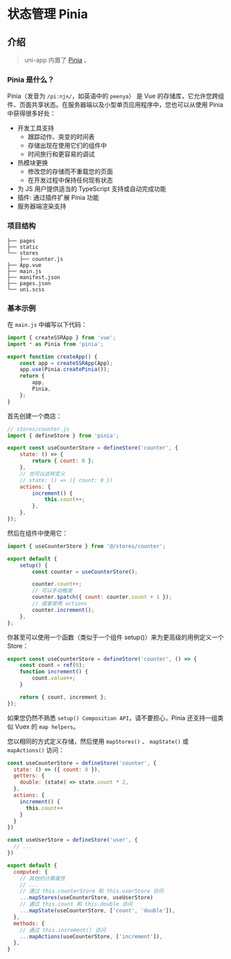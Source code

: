 # 状态管理 Pinia

## 介绍

> uni-app 内置了 [Pinia](https://pinia.vuejs.org/) 。

### Pinia 是什么？

Pinia（发音为 `/piːnjʌ/`，如英语中的 `peenya`） 是 Vue 的存储库，它允许您跨组件、页面共享状态。在服务器端以及小型单页应用程序中，您也可以从使用 Pinia 中获得很多好处：

- 开发工具支持
  - 跟踪动作、突变的时间表
  - 存储出现在使用它们的组件中
  - 时间旅行和更容易的调试
- 热模块更换
  - 修改您的存储而不重载您的页面
  - 在开发过程中保持任何现有状态
- 为 JS 用户提供适当的 TypeScript 支持或自动完成功能
- 插件: 通过插件扩展 Pinia 功能
- 服务器端渲染支持

### 项目结构

```
├── pages
├── static
└── stores
    ├── counter.js
├── App.vue
├── main.js
├── manifest.json
├── pages.json
└── uni.scss
```

### 基本示例

在 `main.js` 中编写以下代码：

```js
import { createSSRApp } from 'vue';
import * as Pinia from 'pinia';

export function createApp() {
	const app = createSSRApp(App);
	app.use(Pinia.createPinia());
	return {
		app,
		Pinia,
	};
}
```

首先创建一个商店：

```js
// stores/counter.js
import { defineStore } from 'pinia';

export const useCounterStore = defineStore('counter', {
	state: () => {
		return { count: 0 };
	},
	// 也可以这样定义
	// state: () => ({ count: 0 })
	actions: {
		increment() {
			this.count++;
		},
	},
});
```

然后在组件中使用它：

```js
import { useCounterStore } from '@/stores/counter';

export default {
	setup() {
		const counter = useCounterStore();

		counter.count++;
		// 可以手动触发
		counter.$patch({ count: counter.count + 1 });
		// 或者使用 actions
		counter.increment();
	},
};
```

你甚至可以使用一个函数（类似于一个组件 setup()）来为更高级的用例定义一个 Store：

```js
export const useCounterStore = defineStore('counter', () => {
	const count = ref(0);
	function increment() {
		count.value++;
	}

	return { count, increment };
});
```

如果您仍然不熟悉 `setup() Composition API`，请不要担心，Pinia 还支持一组类似 Vuex 的 `map helpers`。

您以相同的方式定义存储，然后使用 `mapStores()` 、 `mapState()` 或 `mapActions()` 访问：

```js
const useCounterStore = defineStore('counter', {
  state: () => ({ count: 0 }),
  getters: {
    double: (state) => state.count * 2,
  },
  actions: {
    increment() {
      this.count++
    }
  }
})

const useUserStore = defineStore('user', {
  // ...
})

export default {
  computed: {
    // 其他的计算属性
    // ...
    // 通过 this.counterStore 和 this.userStore 访问
    ...mapStores(useCounterStore, useUserStore)
    // 通过 this.count 和 this.double 访问
    ...mapState(useCounterStore, ['count', 'double']),
  },
  methods: {
    // 通过 this.increment() 访问
    ...mapActions(useCounterStore, ['increment']),
  },
}
```
